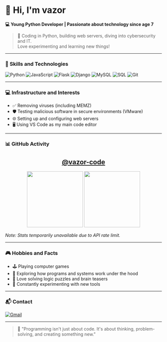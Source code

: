 # 👋 Hi, I'm vazor

**💻 Young Python Developer | Passionate about technology since age 7**

> 🐍 Coding in Python, building web servers, diving into cybersecurity and IT.  
> Love experimenting and learning new things!

---

### 🔧 Skills and Technologies

<p align="left">
  <img src="https://img.shields.io/badge/Python-3776AB?style=for-the-badge&logo=python&logoColor=white" alt="Python">
  <img src="https://img.shields.io/badge/JavaScript-F7DF1E?style=for-the-badge&logo=javascript&logoColor=black" alt="JavaScript">
  <img src="https://img.shields.io/badge/Flask-000000?style=for-the-badge&logo=flask&logoColor=white" alt="Flask">
  <img src="https://img.shields.io/badge/Django-092E20?style=for-the-badge&logo=django&logoColor=white" alt="Django">
  <img src="https://img.shields.io/badge/MySQL-4479A1?style=for-the-badge&logo=mysql&logoColor=white" alt="MySQL">
  <img src="https://img.shields.io/badge/SQL-orange?style=for-the-badge&logo=mysql&logoColor=white" alt="SQL">
  <img src="https://img.shields.io/badge/Git-F05032?style=for-the-badge&logo=git&logoColor=white" alt="Git">
</p>

---

### 💻 Infrastructure and Interests

- ✅ Removing viruses (including MEMZ)
- 🛡️ Testing malicious software in secure environments (VMware)
- 🌐 Setting up and configuring web servers
- 🖥 Using VS Code as my main code editor

---

### 📊 GitHub Activity

<div align="center">
  <h2>
    <a href="https://github.com/vazor-code">@vazor-code</a>
  </h2>

  <img height="180em" src="https://github-readme-stats.vercel.app/api?username=vazor-code&show_icons=true&theme=dracula&count_private=true"/>
  <img height="180em" src="https://github-readme-stats.vercel.app/api/top-langs/?username=vazor-code&layout=compact&theme=dracula"/>
</div>

*Note: Stats temporarily unavailable due to API rate limit.*

---

### 🎮 Hobbies and Facts

- 🕹 Playing computer games
- 🤖 Exploring how programs and systems work under the hood
- 🧠 Love solving logic puzzles and brain teasers
- 🧪 Constantly experimenting with new tools

---

### 📬 Contact

<p align="left">
  <a href="mailto:scoutboy0202@gmail.com">
    <img src="https://img.shields.io/badge/Gmail-D14836?style=for-the-badge&logo=gmail&logoColor=white" alt="Gmail">
  </a>
</p>

---

> 🚀 "Programming isn't just about code. It's about thinking, problem-solving, and creating something new."
